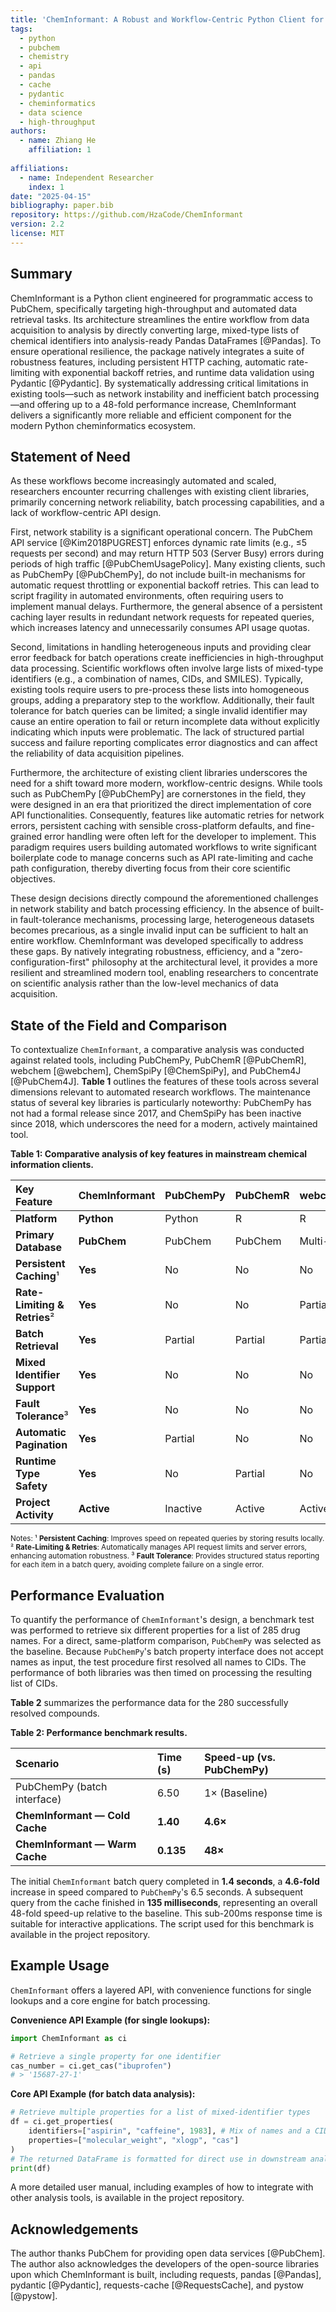 ```yaml
---
title: 'ChemInformant: A Robust and Workflow-Centric Python Client for High-Throughput PubChem Access'
tags:
  - python
  - pubchem
  - chemistry
  - api
  - pandas
  - cache
  - pydantic
  - cheminformatics
  - data science
  - high-throughput
authors:
  - name: Zhiang He
    affiliation: 1
    
affiliations:
  - name: Independent Researcher
    index: 1
date: "2025-04-15"
bibliography: paper.bib
repository: https://github.com/HzaCode/ChemInformant
version: 2.2
license: MIT
---
```


## Summary

ChemInformant is a Python client engineered for programmatic access to PubChem, specifically targeting high-throughput and automated data retrieval tasks. Its architecture streamlines the entire workflow from data acquisition to analysis by directly converting large, mixed-type lists of chemical identifiers into analysis-ready Pandas DataFrames [@Pandas]. To ensure operational resilience, the package natively integrates a suite of robustness features, including persistent HTTP caching, automatic rate-limiting with exponential backoff retries, and runtime data validation using Pydantic [@Pydantic]. By systematically addressing critical limitations in existing tools—such as network instability and inefficient batch processing—and offering up to a 48-fold performance increase, ChemInformant delivers a significantly more reliable and efficient component for the modern Python cheminformatics ecosystem.

## Statement of Need

As these workflows become increasingly automated and scaled, researchers encounter recurring challenges with existing client libraries, primarily concerning network reliability, batch processing capabilities, and a lack of workflow-centric API design.

First, network stability is a significant operational concern. The PubChem API service [@Kim2018PUGREST] enforces dynamic rate limits (e.g., ≤5 requests per second) and may return HTTP 503 (Server Busy) errors during periods of high traffic [@PubChemUsagePolicy]. Many existing clients, such as PubChemPy [@PubChemPy], do not include built-in mechanisms for automatic request throttling or exponential backoff retries. This can lead to script fragility in automated environments, often requiring users to implement manual delays. Furthermore, the general absence of a persistent caching layer results in redundant network requests for repeated queries, which increases latency and unnecessarily consumes API usage quotas.

Second, limitations in handling heterogeneous inputs and providing clear error feedback for batch operations create inefficiencies in high-throughput data processing. Scientific workflows often involve large lists of mixed-type identifiers (e.g., a combination of names, CIDs, and SMILES). Typically, existing tools require users to pre-process these lists into homogeneous groups, adding a preparatory step to the workflow. Additionally, their fault tolerance for batch queries can be limited; a single invalid identifier may cause an entire operation to fail or return incomplete data without explicitly indicating which inputs were problematic. The lack of structured partial success and failure reporting complicates error diagnostics and can affect the reliability of data acquisition pipelines.

Furthermore, the architecture of existing client libraries underscores the need for a shift toward more modern, workflow-centric designs. While tools such as PubChemPy [@PubChemPy] are cornerstones in the field, they were designed in an era that prioritized the direct implementation of core API functionalities. Consequently, features like automatic retries for network errors, persistent caching with sensible cross-platform defaults, and fine-grained error handling were often left for the developer to implement. This paradigm requires users building automated workflows to write significant boilerplate code to manage concerns such as API rate-limiting and cache path configuration, thereby diverting focus from their core scientific objectives.

These design decisions directly compound the aforementioned challenges in network stability and batch processing efficiency. In the absence of built-in fault-tolerance mechanisms, processing large, heterogeneous datasets becomes precarious, as a single invalid input can be sufficient to halt an entire workflow. ChemInformant was developed specifically to address these gaps. By natively integrating robustness, efficiency, and a "zero-configuration-first" philosophy at the architectural level, it provides a more resilient and streamlined modern tool, enabling researchers to concentrate on scientific analysis rather than the low-level mechanics of data acquisition.

## State of the Field and Comparison

To contextualize `ChemInformant`, a comparative analysis was conducted against related tools, including PubChemPy, PubChemR [@PubChemR], webchem [@webchem], ChemSpiPy [@ChemSpiPy], and PubChem4J [@PubChem4J]. **Table 1** outlines the features of these tools across several dimensions relevant to automated research workflows. The maintenance status of several key libraries is particularly noteworthy: PubChemPy has not had a formal release since 2017, and ChemSpiPy has been inactive since 2018, which underscores the need for a modern, actively maintained tool.

**Table 1: Comparative analysis of key features in mainstream chemical information clients.**

| Key Feature | **ChemInformant** | PubChemPy | PubChemR | webchem | ChemSpiPy | PubChem4J |
| :--- | :--- | :--- | :--- | :--- | :--- | :--- |
| **Platform** | **Python** | Python | R | R | Python | Java |
| **Primary Database** | **PubChem** | PubChem | PubChem | Multi-DB | ChemSpider | PubChem |
| **Persistent Caching**¹ | **Yes** | No | No | No | No | N/A |
| **Rate-Limiting & Retries**² | **Yes** | No | No | Partial | No | N/A |
| **Batch Retrieval** | **Yes** | Partial | Partial | Partial | Partial | Yes |
| **Mixed Identifier Support** | **Yes** | No | No | No | No | N/A |
| **Fault Tolerance**³ | **Yes** | No | No | No | No | N/A |
| **Automatic Pagination** | **Yes** | Partial | No | No | No | N/A |
| **Runtime Type Safety** | **Yes** | No | Partial | No | No | Yes |
| **Project Activity** | **Active** | Inactive | Active | Active | Inactive | Archived |

<small>Notes: ¹ **Persistent Caching**: Improves speed on repeated queries by storing results locally. ² **Rate-Limiting & Retries**: Automatically manages API request limits and server errors, enhancing automation robustness. ³ **Fault Tolerance**: Provides structured status reporting for each item in a batch query, avoiding complete failure on a single error.</small>



## Performance Evaluation

To quantify the performance of `ChemInformant`'s design, a benchmark test was performed to retrieve six different properties for a list of 285 drug names. For a direct, same-platform comparison, `PubChemPy` was selected as the baseline. Because `PubChemPy`'s batch property interface does not accept names as input, the test procedure first resolved all names to CIDs. The performance of both libraries was then timed on processing the resulting list of CIDs.

**Table 2** summarizes the performance data for the 280 successfully resolved compounds.

**Table 2: Performance benchmark results.**

| Scenario | Time (s) | Speed-up (vs. PubChemPy) |
| :--- | :--- | :--- |
| PubChemPy (batch interface) | 6.50 | 1× (Baseline) |
| **ChemInformant — Cold Cache** | **1.40** | **4.6×** |
| **ChemInformant — Warm Cache** | **0.135** | **48×** |

The initial `ChemInformant` batch query completed in **1.4 seconds**, a **4.6-fold** increase in speed compared to `PubChemPy`'s 6.5 seconds. A subsequent query from the cache finished in **135 milliseconds**, representing an overall 48-fold speed-up relative to the baseline. This sub-200ms response time is suitable for interactive applications. The script used for this benchmark is available in the project repository.

## Example Usage

`ChemInformant` offers a layered API, with convenience functions for single lookups and a core engine for batch processing.

**Convenience API Example (for single lookups):**
```python
import ChemInformant as ci

# Retrieve a single property for one identifier
cas_number = ci.get_cas("ibuprofen")
# > '15687-27-1'
````

**Core API Example (for batch data analysis):**

```python
# Retrieve multiple properties for a list of mixed-identifier types
df = ci.get_properties(
    identifiers=["aspirin", "caffeine", 1983], # Mix of names and a CID
    properties=["molecular_weight", "xlogp", "cas"]
)
# The returned DataFrame is formatted for direct use in downstream analysis tools
print(df)
```

A more detailed user manual, including examples of how to integrate with other analysis tools, is available in the project repository.

## Acknowledgements

The author thanks PubChem for providing open data services [@PubChem]. The author also acknowledges the developers of the open-source libraries upon which ChemInformant is built, including requests, pandas [@Pandas], pydantic [@Pydantic], requests-cache [@RequestsCache], and pystow [@pystow].
